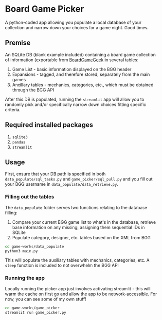 # Board Game Picker
A python-coded app allowing you populate a local database of your collection and narrow down your choices for a game night. Good times.

## Premise

An SQLite DB (blank example included) containing a board game collection of information (exportable from [BoardGameGeek](http://boardgamegeek.com/) in several tables:
1. Game List - basic information displayed on the BGG header
2. Expansions - tagged, and therefore stored, separately from the main games
3. Ancillary tables - mechanics, categories, etc., which must be obtained through the BGG API

After this DB is populated, running the `streamlit` app will allow you to randomly pick and/or specifically narrow down choices fitting specific criteria.

## Required installed packages

1. `sqlite3`
2. `pandas`
3. `streamlit`

## Usage

First, ensure that your DB path is specified in both `data_populate/sql_tasks.py` and `game_picker/sql_pull.py` and you fill out your BGG username in `data_populate/data_retrieve.py`.

### Filling out the tables

The `data_populate` folder serves two functions relating to the database filling:

1. Compare your current BGG game list to what's in the database, retrieve base information on any missing, assigning them sequential IDs in SQLite
2. Populate category, designer, etc. tables based on the XML from BGG

```bash
cd game-works/data_populate
python3 main.py
```

This will populate the auxiliary tables with mechanics, categories, etc. A `sleep` function is included to not overwhelm the BGG API

### Running the app

Locally running the picker app just involves activating streamlit - this will warm the cache on first go and allow the app to be network-accessible. For now, you can see some of my own stuff!

```bash
cd game-works/game_picker
streamlit run game_picker.py
```
